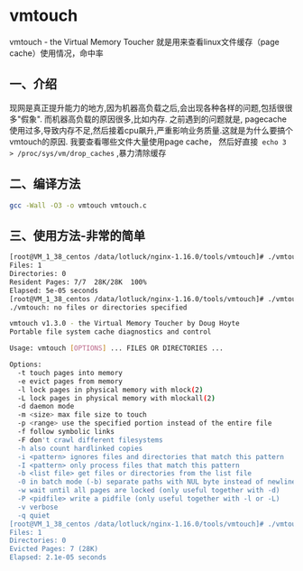
vmtouch
====
vmtouch - the Virtual Memory Toucher
就是用来查看linux文件缓存（page cache）使用情况，命中率

## 一、介绍
现网是真正提升能力的地方,因为机器高负载之后,会出现各种各样的问题,包括很很多"假象". 而机器高负载的原因很多,比如内存.  之前遇到的问题就是, pagecache使用过多,导致内存不足,然后接着cpu飙升,严重影响业务质量.这就是为什么要搞个vmtouch的原因. 我要查看哪些文件大量使用page cache， 然后好直接` echo 3 > /proc/sys/vm/drop_caches` ,暴力清除缓存


## 二、编译方法
```Bash
gcc -Wall -O3 -o vmtouch vmtouch.c
```


## 三、使用方法-非常的简单
```Bash
[root@VM_1_38_centos /data/lotluck/nginx-1.16.0/tools/vmtouch]# ./vmtouch vmtouch.c 
Files: 1
Directories: 0
Resident Pages: 7/7  28K/28K  100%
Elapsed: 5e-05 seconds
[root@VM_1_38_centos /data/lotluck/nginx-1.16.0/tools/vmtouch]# ./vmtouch 
./vmtouch: no files or directories specified

vmtouch v1.3.0 - the Virtual Memory Toucher by Doug Hoyte
Portable file system cache diagnostics and control

Usage: vmtouch [OPTIONS] ... FILES OR DIRECTORIES ...

Options:
  -t touch pages into memory
  -e evict pages from memory
  -l lock pages in physical memory with mlock(2)
  -L lock pages in physical memory with mlockall(2)
  -d daemon mode
  -m <size> max file size to touch
  -p <range> use the specified portion instead of the entire file
  -f follow symbolic links
  -F don't crawl different filesystems
  -h also count hardlinked copies
  -i <pattern> ignores files and directories that match this pattern
  -I <pattern> only process files that match this pattern
  -b <list file> get files or directories from the list file
  -0 in batch mode (-b) separate paths with NUL byte instead of newline
  -w wait until all pages are locked (only useful together with -d)
  -P <pidfile> write a pidfile (only useful together with -l or -L)
  -v verbose
  -q quiet
[root@VM_1_38_centos /data/lotluck/nginx-1.16.0/tools/vmtouch]# ./vmtouch -e vmtouch.c 
Files: 1
Directories: 0
Evicted Pages: 7 (28K)
Elapsed: 2.1e-05 seconds


